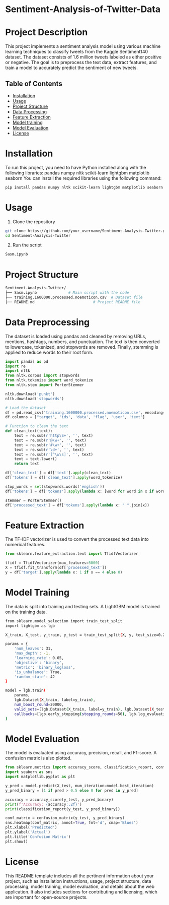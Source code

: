 # Sentiment-Analysis-of-Twitter-Data

# Project Description
This project implements a sentiment analysis model using various machine learning techniques to classify tweets from the Kaggle Sentiment140 dataset. The dataset consists of 1.6 million tweets labeled as either positive or negative. The goal is to preprocess the text data, extract features, and train a model to accurately predict the sentiment of new tweets.

## Table of Contents
- [Installation](#installation)
- [Usage](#usage)
- [Project Structure](#project-structure)
- [Data Processing](#data-processing)
- [Feature Extraction](#feature-extraction)
- [Model training](#model-training)
- [Model Evaluation](#model-evaluation)
- [License](#license)

# Installation
To run this project, you need to have Python installed along with the following libraries:
pandas
numpy
nltk
scikit-learn
lightgbm
matplotlib
seaborn
You can install the required libraries using the following command:
```bash
pip install pandas numpy nltk scikit-learn lightgbm matplotlib seaborn
```

# Usage
1. Clone the repository
```bash
git clone https://github.com/your_username/Sentiment-Analysis-Twitter.git
cd Sentiment-Analysis-Twitter
```

2. Run the script
```python
Sasm.ipynb
```

# Project Structure
```bash
Sentiment-Analysis-Twitter/
├── Sasm.ipynb              # Main script with the code
├── training.1600000.processed.noemoticon.csv  # Dataset file
├── README.md                          # Project README file
```
# Data Preprocessing
The dataset is loaded using pandas and cleaned by removing URLs, mentions, hashtags, numbers, and punctuation. The text is then converted to lowercase, tokenized, and stopwords are removed. Finally, stemming is applied to reduce words to their root form.

```python
import pandas as pd
import re
import nltk
from nltk.corpus import stopwords
from nltk.tokenize import word_tokenize
from nltk.stem import PorterStemmer

nltk.download('punkt')
nltk.download('stopwords')

# Load the dataset
df = pd.read_csv('training.1600000.processed.noemoticon.csv', encoding='latin-1', header=None)
df.columns = ["target", 'ids', 'data', 'flag', 'user', 'text']

# Function to clean the text
def clean_text(text):
    text = re.sub(r'http\S+', '', text)
    text = re.sub(r'@\w+', '', text)
    text = re.sub(r'#\w+', '', text)
    text = re.sub(r'\d+', '', text)
    text = re.sub(r'[^\w\s]', '', text)
    text = text.lower()
    return text

df['clean_text'] = df['text'].apply(clean_text)
df['tokens'] = df['clean_text'].apply(word_tokenize)

stop_words = set(stopwords.words('english'))
df['tokens'] = df['tokens'].apply(lambda x: [word for word in x if word not in stop_words])

stemmer = PorterStemmer()
df['processed_text'] = df['tokens'].apply(lambda x: " ".join(x))
```

# Feature Extraction
The TF-IDF vectorizer is used to convert the processed text data into numerical features.
```python
from sklearn.feature_extraction.text import TfidfVectorizer

tfidf = TfidfVectorizer(max_features=5000)
X = tfidf.fit_transform(df['processed_text'])
y = df['target'].apply(lambda x: 1 if x == 4 else 0)
```

# Model Training 
The data is split into training and testing sets. A LightGBM model is trained on the training data.
```bash
from sklearn.model_selection import train_test_split
import lightgbm as lgb

X_train, X_test, y_train, y_test = train_test_split(X, y, test_size=0.2, random_state=42)

params = {
    'num_leaves': 31,
    'max_depth': -1,
    'learning_rate': 0.05,
    'objective': 'binary',
    'metric': 'binary_logloss',
    'is_unbalance': True,
    'random_state': 42
}

model = lgb.train(
    params,
    lgb.Dataset(X_train, label=y_train),
    num_boost_round=20000,
    valid_sets=[lgb.Dataset(X_train, label=y_train), lgb.Dataset(X_test, label=y_test)],
    callbacks=[lgb.early_stopping(stopping_rounds=50), lgb.log_evaluation(50)]
)
```

# Model Evaluation
The model is evaluated using accuracy, precision, recall, and F1-score. A confusion matrix is also plotted.
```python
from sklearn.metrics import accuracy_score, classification_report, confusion_matrix
import seaborn as sns
import matplotlib.pyplot as plt

y_pred = model.predict(X_test, num_iteration=model.best_iteration)
y_pred_binary = [1 if pred > 0.5 else 0 for pred in y_pred]

accuracy = accuracy_score(y_test, y_pred_binary)
print(f'Accuracy: {accuracy:.2f}')
print(classification_report(y_test, y_pred_binary))

conf_matrix = confusion_matrix(y_test, y_pred_binary)
sns.heatmap(conf_matrix, annot=True, fmt='d', cmap='Blues')
plt.xlabel('Predicted')
plt.ylabel('Actual')
plt.title('Confusion Matrix')
plt.show()
```
# License
This README template includes all the pertinent information about your project, such as installation instructions, usage, project structure, data processing, model training, model evaluation, and details about the web application. It also includes sections for contributing and licensing, which are important for open-source projects.
